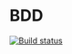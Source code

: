 # BDD
[![Build status](https://ci.appveyor.com/api/projects/status/c69uy820lqws6h2e?svg=true)](https://ci.appveyor.com/project/Sashulchkkk/bdd)
